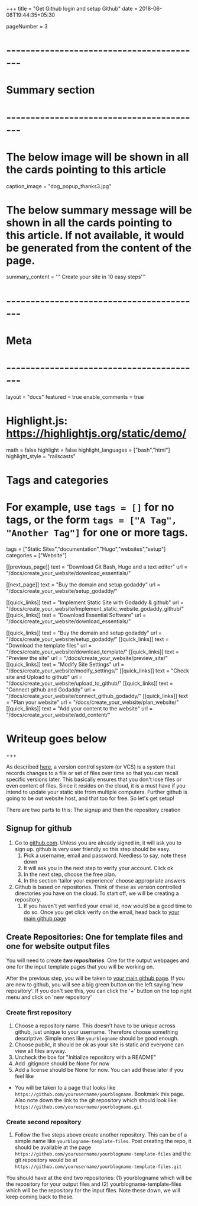 +++
title = "Get Github login and setup Github"
date = 2018-06-08T19:44:35+05:30

pageNumber = 3
# -----------------------------------------
# Summary section
# -----------------------------------------
# The below image will be shown in all the cards pointing to this article
caption_image = "dog_popup_thanks3.jpg"
# The below summary message will be shown in all the cards pointing to this article. If not available, it would be generated from the content of the page.
summary_content = '''
Create your site in 10 easy steps'''
# -----------------------------------------
# Meta
# -----------------------------------------
layout = "docs"
featured = true
enable_comments = true

# Highlight.js: https://highlightjs.org/static/demo/
math = false
highlight = false
highlight_languages = ["bash","html"]
highlight_style = "railscasts"

# Tags and categories
# For example, use `tags = []` for no tags, or the form `tags = ["A Tag", "Another Tag"]` for one or more tags.
tags = ["Static Sites","documentation","Hugo","websites","setup"]
categories = ["Website"]

[[previous_page]]
text = "Download Git Bash, Hugo and a text editor"
url = "/docs/create_your_website/download_essentials/"

[[next_page]]
text = "Buy the domain and setup godaddy"
url = "/docs/create_your_website/setup_godaddy/"

[[quick_links]]
text = "Implement Static Site with Godaddy & github"
url = "/docs/create_your_website/implement_static_website_godaddy_github/"
[[quick_links]]
text = "Download Essential Software"
url = "/docs/create_your_website/download_essentials/"

[[quick_links]]
text = "Buy the domain and setup godaddy"
url = "/docs/create_your_website/setup_godaddy/"
[[quick_links]]
text = "Download the template files"
url = "/docs/create_your_website/download_template/"
[[quick_links]]
text = "Preview the site"
url = "/docs/create_your_website/preview_site/"
[[quick_links]]
text = "Modify Site Settings"
url = "/docs/create_your_website/modify_settings/"
[[quick_links]]
text = "Check site and Upload to github"
url = "/docs/create_your_website/upload_to_github/"
[[quick_links]]
text = "Connect github and Godaddy"
url = "/docs/create_your_website/connect_github_godaddy/"
[[quick_links]]
text = "Plan your website"
url = "/docs/create_your_website/plan_website/"
[[quick_links]]
text = "Add your content to the website"
url = "/docs/create_your_website/add_content/"

# Writeup goes below
+++

As described [here](https://git-scm.com/book/en/v2/Getting-Started-About-Version-Control), a version control system (or VCS) is a system that records changes to a file or set of files over time so that you can recall specific versions later. This basically ensures that you don't lose files or even content of files. Since it resides on the cloud, it is a must have if you intend to update your static site from multiple computers. Further github is going to be out website host, and that too for free. So let's get setup!

There are two parts to this: The signup and then the repository creation

## Signup for github

1. Go to [github.com](https://github.com/). Unless you are already signed in, it will ask you to sign up. github is very user friendly so this step should be easy.
    1. Pick a username, email and password. Needless to say, note these down
    2. It will ask you in the next step to verify your account. Click ok
    3. In the next step, choose the free plan.
    4. In the section 'tailor your experience' choose appropriate answers
2. Github is based on repositories. Think of these as version controlled directories you have on the cloud. To start off, we will be creating a repository.
    1. If you haven't yet verified your email id, now would be a good time to do so. Once you get click verify on the email, head back to [your main github page](https://github.com/dashboard)

## Create Repositories: One for template files and one for website output files

You will need to create ***two repositories***. One for the output webpages and one for the input template pages that you will be working on.

After the previous step, you will be taken to [your main github page](https://github.com/dashboard). If you are new to github, you will see a big green button on the left saying 'new repository'. If you don't see this, you can click the '+' button on the top right menu and click on 'new repository'

### Create first repository

1. Choose a repository name. This doesn't have to be unique across github, just unique to your username. Therefore choose something descriptive. Simple ones like `yourblogname` should be good enough.
2. Choose public, it should be ok as your site is static and everyone can view all files anyway.
3. Uncheck the box for "Initialize repository with a README"
4. Add .gitignore should be None for now
5. Add a license should be None for now. You can add these later if you feel like

- You will be taken to a page that looks like `https://github.com/yourusername/yourblogname`. Bookmark this page. Also note down the link to the git repository which should look like: `https://github.com/yourusername/yourblogname.git`

### Create second repository

1. Follow the five steps above create another repository. This can be of a simple name like `yourblogname-template-files`. Post creating the repo, it should be available at the page `https://github.com/yourusername/yourblogname-template-files` and the git repository would be at `https://github.com/yourusername/yourblogname-template-files.git`

You should have at the end two repositories: (1) yourblogname which will be the repository for your output files and (2) yourblogname-template-files which will be the repository for the input files. Note these down, we will keep coming back to these.